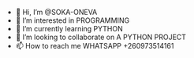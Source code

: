 - 👋 Hi, I’m @SOKA-ONEVA
- 👀 I’m interested in PROGRAMMING
- 🌱 I’m currently learning PYTHON
- 💞️ I’m looking to collaborate on A PYTHON PROJECT
- 📫 How to reach me WHATSAPP +260973514161

<!---
SOKA-ONEVA/SOKA-ONEVA is a ✨ special ✨ repository because its `README.md` (this file) appears on your GitHub profile.
You can click the Preview link to take a look at your changes.
--->
